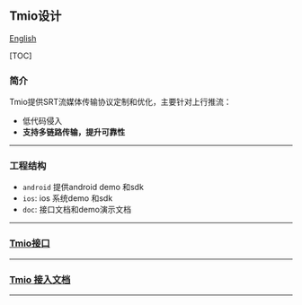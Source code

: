 ## Tmio设计

[English](README_en.md)

[TOC]

### 简介

Tmio提供SRT流媒体传输协议定制和优化，主要针对上行推流：

* 低代码侵入
* __支持多链路传输，提升可靠性__

-----

### 工程结构

- `android` 提供android demo 和sdk
- `ios`: ios 系统demo 和sdk
- `doc`: 接口文档和demo演示文档

----

### [Tmio接口](doc/API接口/README.md)

---

### [Tmio 接入文档](doc/接入文档/Tmio%20接入流程说明.md)

---

